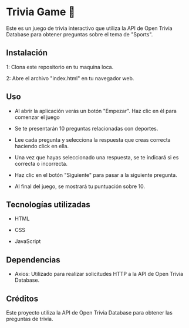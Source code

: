 
# Trivia Game 🚀
Este es un juego de trivia interactivo que utiliza la API de Open Trivia Database para obtener preguntas sobre el tema de "Sports".




## Instalación

1: Clona este repositorio en tu maquina loca.

2: Abre el archivo "index.html" en tu navegador web.


## Uso

- Al abrir la aplicación verás un botón "Empezar". Haz clic en él para comenzar el juego

- Se te presentarán 10 preguntas relacionadas con deportes.

- Lee cada pregunta y selecciona la respuesta que creas correcta haciendo click en ella.

- Una vez que hayas seleccionado una respuesta, se te indicará si es correcta o incorrecta.

- Haz clic en el botón "Siguiente" para pasar a la siguiente pregunta.

- Al final del juego, se mostrará tu puntuación sobre 10.



## Tecnologías utilizadas

- HTML

- CSS

- JavaScript

## Dependencias

- Axios: Utilizado para realizar solicitudes HTTP a la API de Open Trivia Database.




## Créditos

Este proyecto utiliza la API de Open Trivia Database para obtener las preguntas de trivia.

